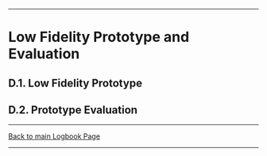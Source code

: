 

---
# Low Fidelity Prototype and Evaluation

## D.1. Low Fidelity Prototype


## D.2. Prototype Evaluation

---
[Back to main Logbook Page](../hci_logbook.md)

---
